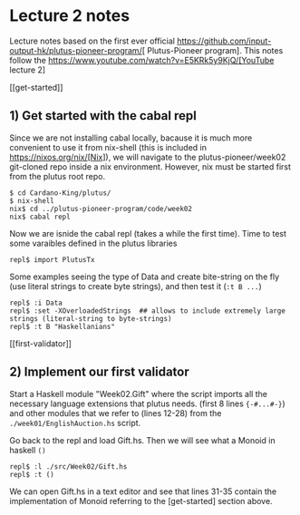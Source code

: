 # Lecture 2 notes
Lecture notes based on the first ever official https://github.com/input-output-hk/plutus-pioneer-program/[ Plutus-Pioneer program]. This notes follow the https://www.youtube.com/watch?v=E5KRk5y9KjQ/[YouTube lecture 2]

[[get-started]]
## 1) Get started with the cabal repl

Since we are not installing cabal locally, bacause it is much more convenient to use it from nix-shell (this is included in https://nixos.org/nix/[Nix]), we will navigate to the plutus-pioneer/week02 git-cloned repo inside a nix environment. However, nix must be started first from the plutus root repo.

    $ cd Cardano-King/plutus/  
    $ nix-shell
    nix$ cd ../plutus-pioneer-program/code/week02
    nix$ cabal repl
    
Now we are isnide the cabal repl (takes a while the first time). Time to test some varaibles defined in the plutus libraries

    repl$ import PlutusTx
    
Some examples seeing the type of Data and create bite-string on the fly (use literal strings to create byte strings), and then test it (`:t B ...`)
    
    repl$ :i Data
    repl$ :set -XOverloadedStrings  ## allows to include extremely large strings (literal-string to byte-strings)
    repl$ :t B "Haskellanians"
    

[[first-validator]]
## 2) Implement our first validator
Start a Haskell module "Week02.Gift" where the script imports all the necessary language extensions that plutus needs. (first 8 lines `{-#...#-}`) and other modules that we refer to (lines 12-28) from the `./week01/EnglishAuction.hs` script.

Go back to the repl and load Gift.hs. Then we will see what a Monoid in haskell `()`

    repl$ :l ./src/Week02/Gift.hs 
    repl$ :t ()
    
We can open Gift.hs in a text editor and see that lines 31-35 contain the implementation of Monoid referring to the [get-started] section above.
    

 
